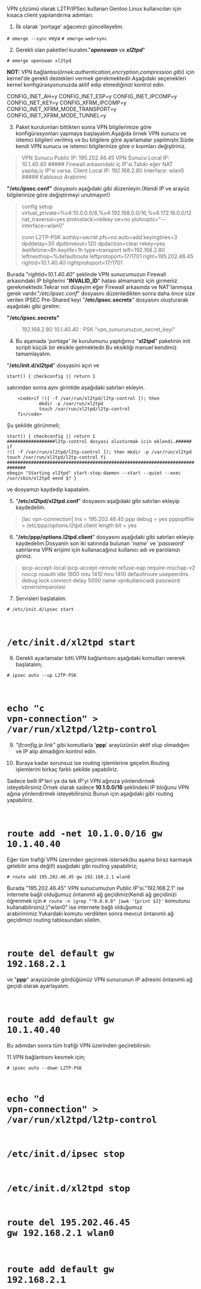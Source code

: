 <html><body><p>VPN çözümü olarak L2TP/IPSec kullanan Gentoo Linux kullanıcıları için kısaca client yapılandırma adımları:

1. İlk olarak 'portage' ağacımızı güncelleyelim.

<code># emerge --sync</code>
veya
<code># emerge-webrsync</code>

2. Gerekli olan paketleri kuralım."<strong><em>openswan</em></strong> ve <strong><em>xl2tpd</em></strong>"

<code># emerge openswan xl2tpd</code>

<strong>NOT:</strong> VPN bağlantısı(<em>örnek:authentication,encryption,compression gibi</em>) için kernel'de gerekli destekleri vermek gerekmektedir.Aşağıdaki seçenekleri kernel konfigürasyonunuzda aktif edip etmediğinizi kontrol edin.
 
 CONFIG_INET_AH=y
 CONFIG_INET_ESP=y
 CONFIG_INET_IPCOMP=y
 CONFIG_NET_KEY=y
 CONFIG_XFRM_IPCOMP=y
 CONFIG_INET_XFRM_MODE_TRANSPORT=y
 CONFIG_INET_XFRM_MODE_TUNNEL=y



3. Paket kurulumları bittikten sonra VPN bilgilerimize göre konfigürasyonları yapmaya başlayalım.Aşağıda örnek VPN sunucu ve istemci bilgileri verilmiş ve bu bilgilere göre ayarlamalar yapılmıştır.Sizde kendi VPN sunucu ve istemci bilgilerinize göre o kısımları değiştiriniz.


</p><blockquote>
VPN Sunucu Public IP: 195.202.46.45
VPN Sunucu Local IP: 10.1.40.40 ##### Firewall arkasındaki iç IP'si.Tabiki eğer NAT yapılıp,iç IP'si varsa.
Client Local IP: 192.168.2.80  
Interface: wlan0 ##### Kablosuz Arabirimi</blockquote>



<strong>"/etc/ipsec.conf"</strong> dosyasını aşağıdaki gibi düzenleyin.(Kendi IP ve arayüz bilgilerinize göre değiştirmeyi unutmayın!)



<blockquote>config setup
        virtual_private=%v4:10.0.0.0/8,%v4:192.168.0.0/16,%v4:172.16.0.0/12
        nat_traversal=yes
        protostack=netkey
        oe=no
        plutoopts="--interface=wlan0"

conn L2TP-PSK
        authby=secret
        pfs=no
        auto=add
        keyingtries=3
        dpddelay=30
        dpdtimeout=120
        dpdaction=clear
        rekey=yes
        ikelifetime=8h
        keylife=1h
        type=transport
        left=192.168.2.80
        leftnexthop=%defaultroute
        leftprotoport=17/1701
        right=195.202.46.45
        rightid=10.1.40.40
        rightprotoport=17/1701</blockquote>



Burada "<em>rightid=10.1.40.40</em>" şeklinde VPN sunucumuzun Firewall arkasındaki IP bilgilerini "<strong>INVALID_ID</strong>" hatası almamaniz için girmeniz gerekmektedir.Tekrar not düşeyim eğer Firewall arkasında ve NAT'lanmışsa gerek vardır."<em>/etc/ipsec.conf</em>" dosyasını düzenledikten sonra daha önce size verilen IPSEC Pre-Shared keyi "<strong>/etc/ipsec.secrets</strong>" dosyasını oluşturarak aşağıdaki gibi girelim:

<strong>"/etc/ipsec.secrets"</strong>


<blockquote>
192.168.2.80 10.1.40.40 : PSK "vpn_sunucunuzun_secret_keyi"</blockquote>




4. Bu aşamada '<em>portage</em>' ile kurulumunu yaptığımız "<strong>xl2tpd</strong>" paketinin init scripti küçük bir eksikle gelmektedir.Bu eksikliği manuel kendimiz tamamlayalım.

"<strong>/etc/init.d/xl2tpd</strong>" dosyasini açın ve 

<code>start() {
        checkconfig || return 1</code>

satırından sonra aynı girintide aşağıdaki satırları ekleyin.
        
        <code>if !([ -f /var/run/xl2tpd/l2tp-control ]); then
                mkdir -p /var/run/xl2tpd
                touch /var/run/xl2tpd/l2tp-control
        fi</code>

Şu şekilde görünmeli;

<code>start() {
        checkconfig || return 1
##################l2tp-control dosyasi olusturmak icin eklendi.######
        if !([ -f /var/run/xl2tpd/l2tp-control ]); then
                mkdir -p /var/run/xl2tpd
                touch /var/run/xl2tpd/l2tp-control
        fi
#############################################################################
        ebegin "Starting xl2tpd"
        start-stop-daemon --start --quiet --exec /usr/sbin/xl2tpd
        eend $?
}
</code>

ve dosyamızı kaydedip kapatalım.


5. "<strong>/etc/xl2tpd/xl2tpd.conf</strong>" dosyasını aşağıdaki gibi satırları ekleyip kaydedelim.



<blockquote>[lac vpn-connection]
lns = 195.202.46.45
ppp debug = yes
pppoptfile = /etc/ppp/options.l2tpd.client
length bit = yes</blockquote>



6. "<strong>/etc/ppp/options.l2tpd.client</strong>" dosyasını aşağıdaki gibi satırları ekleyip kaydedelim.Dosyanin son iki satırında bulunan '<em>name</em>' ve '<em>password</em>' satırlarına VPN erişimi için kullanacağınız kullanıcı adı ve parolanızı giriniz.



<blockquote>ipcp-accept-local
ipcp-accept-remote
refuse-eap
require-mschap-v2
noccp
noauth
idle 1800
mtu 1410
mru 1410
defaultroute
usepeerdns
debug
lock
connect-delay 5000
name vpnkullaniciadi
password vpnerisimparolasi</blockquote>




7. Servisleri başlatalım.

<code># /etc/init.d/ipsec start

# /etc/init.d/xl2tpd start</code>

8. Gerekli ayarlamalar bitti.VPN bağlantısını aşağıdaki komutları vererek başlatalım;

<code># ipsec auto --up L2TP-PSK

# echo "c vpn-connection" &gt; /var/run/xl2tpd/l2tp-control</code>

9. <em>"ifconfig,ip link"</em> gibi komutlarla '<strong>ppp</strong>' arayüzünün aktif olup olmadığını ve IP alıp almadığını kontrol edin.

10. Buraya kadar sorunsuz ise routing işlemlerine geçelim.Routing işlemlerini birkaç farklı şekilde yapabiliriz.

Sadece belli IP'leri ya da tek IP'yi VPN ağınıza yönlendirmek isteyebilirsiniz.Örnek olarak sadece <strong>10.1.0.0/16</strong> şeklindeki IP bloğunu VPN ağına yönlendirmek isteyebilirsiniz.Bunun için aşağıdaki gibi routing yapabiliriz.
<code>
#  route add -net 10.1.0.0/16 gw 10.1.40.40</code>

Eğer tüm trafiği VPN üzerinden geçirmek istersek(bu aşama biraz karmaşık gelebilir ama değil!) aşağıdaki gibi routing yapabiliriz;

<code># route add 195.202.46.45 gw 192.168.2.1 wlan0</code>

Burada "195.202.46.45" VPN sunucumuzun Public IP'si."192.168.2.1" ise internete bağlı olduğumuz öntanımlı ağ geçidimiz(Kendi ağ geçidinizi öğrenmek için 
<code># route -n |grep "^0\.0\.0\.0" |awk '{print $2}'</code>
komutunu kullanabilirsiniz.)"wlan0" ise internete bağlı olduğumuz arabirimimiz.Yukardaki komutu verdikten sonra mevcut öntanımlı ağ geçidimizi routing tablosundan silelim.
<code>
# route del default gw 192.168.2.1</code>

ve "<strong>ppp</strong>" arayüzünde gördüğümüz VPN sunucunun IP adresini öntanımlı ağ geçidi olarak ayarlayalım.
<code>
# route add default gw 10.1.40.40</code>


Bu adımdan sonra tüm trafiği VPN üzerinden geçirebilirsin.

11.VPN bağlantısını kesmek için;

<code># ipsec auto --down L2TP-PSK
# echo "d vpn-connection" &gt; /var/run/xl2tpd/l2tp-control
# /etc/init.d/ipsec stop
# /etc/init.d/xl2tpd stop
# route del 195.202.46.45 gw 192.168.2.1 wlan0
# route add default gw 192.168.2.1</code></body></html>